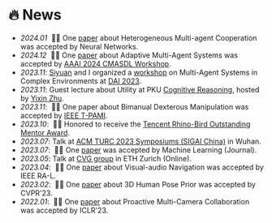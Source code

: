 # 🔥 News
- *2024.01* &nbsp;🎉🎉 One [paper](https://papers.ssrn.com/sol3/papers.cfm?abstract_id=4437059) about Heterogeneous Multi-agent Cooperation was accepted by Neural Networks.
- *2024.12* &nbsp;🎉🎉 One [paper](https://drive.google.com/file/d/18MTVr8_vGrTrNStbF7GsoluVW-tWzuWQ/view) about Adaptive Multi-Agent Systems was accepted by [AAAI 2024 CMASDL Workshop](https://www.is3rlab.org/aaai24-cmasdl-workshop.github.io/).
- *2023.11*: [Siyuan](https://siyuanqi.github.io/) and I organized a [workshop](https://sites.google.com/view/dai-2023-masce) on Multi-Agent Systems in Complex Environments at [DAI 2023](http://www.adai.ai/dai/2023/index.html).
- *2023.11*: Guest lecture about Utility at PKU [Cognitive Reasoning](https://yzhu.io/courses/core/), hosted by [Yixin Zhu](https://yzhu.io/).
- *2023.11*: &nbsp;🎉🎉 One paper about Bimanual Dexterous Manipulation was accepted by [IEEE T-PAMI](https://ieeexplore.ieee.org/abstract/document/10343126).
- *2023.10*: &nbsp;🎉🎉 Honored to receive the [Tencent Rhino-Bird Outstanding Mentor Award](https://ur.tencent.com/article/1462).
- *2023.07*: Talk at [ACM TURC 2023 Symposiums (SIGAI China)](https://www.acmturc.com/2023/en/SIGAI_China.html) in Wuhan.
- *2023.07*: &nbsp;🎉🎉 One [paper](https://github.com/PKU-Alignment/ReDMan) was accepted by Machine Learning (Journal). 
- *2023.05*: Talk at [CVG group](https://cvg.ethz.ch/) in ETH Zurich (Online).
- *2023.04*: &nbsp;🎉🎉 One [paper](https://arxiv.org/abs/2304.10773) about Visual-audio Navigation was accepted by IEEE RA-L. 
- *2023.02*: &nbsp;🎉🎉 One [paper]((https://arxiv.org/abs/2212.08641)) about 3D Human Pose Prior was accepted by CVPR'23. 
- *2022.01*: &nbsp;🎉🎉 One [paper](https://openreview.net/pdf?id=CPIy9TWFYBG) about Proactive Multi-Camera Collaboration was accepted by ICLR'23. 
